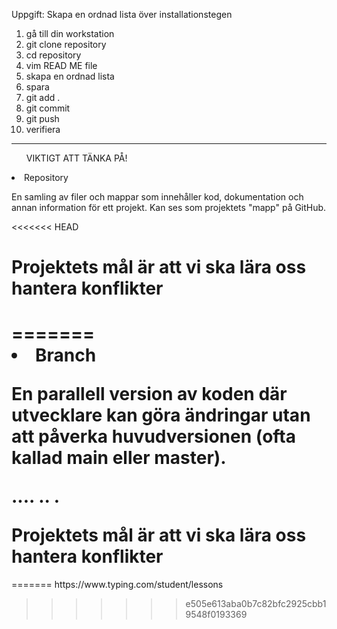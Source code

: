 Uppgift: Skapa en ordnad lista över installationstegen
1. gå till din workstation
2. git clone repository
3. cd repository
4. vim READ ME file
5. skapa en ordnad lista 
6. spara
7. git add .
8. git commit
9. git push
10. verifiera 
---
<ul>VIKTIGT ATT TÄNKA PÅ!</ul>
<li>Repository</li>
<p> En samling av filer och mappar som innehåller kod, dokumentation och annan information för ett projekt. Kan ses som projektets "mapp" på GitHub.</p>
<<<<<<< HEAD
<h1>Projektets mål är att vi ska lära oss hantera konflikter<h1
https://www.typing.com/student/lessons
>
=======
<li>Branch</li>
<p>En parallell version av koden där utvecklare kan göra ändringar utan att påverka huvudversionen (ofta kallad main eller master).</p>
<p>.... .. .</p
=======

<h1>Projektets mål är att vi ska lära oss hantera konflikter</h1>
=======
<link>https://www.typing.com/student/lessons</link>


>>>>>>> e505e613aba0b7c82bfc2925cbb19548f0193369
